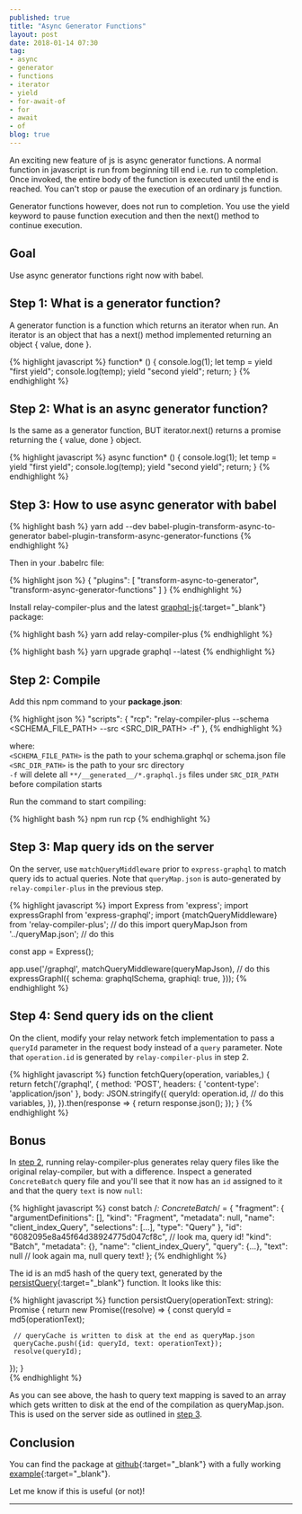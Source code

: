 ```yaml
---
published: true
title: "Async Generator Functions"
layout: post
date: 2018-01-14 07:30
tag:
- async
- generator
- functions
- iterator
- yield
- for-await-of
- for
- await
- of
blog: true
---
```

An exciting new feature of js is async generator functions. A normal function in javascript is
run from beginning till end i.e. run to completion. Once invoked, the entire body
of the function is executed until the end is reached. You can't stop or pause the execution of an
ordinary js function.

Generator functions however, does not run to completion. You use the yield keyword to pause function
execution and then the next() method to continue execution.



## Goal
Use async generator functions right now with babel.

## Step 1: What is a generator function?
A generator function is a function which returns an iterator when run.
An iterator is an object that has a next() method implemented returning an object { value, done }.

{% highlight javascript %}
function* () {
    console.log(1);
    let temp = yield "first yield";
    console.log(temp);
    yield "second yield";
    return;
} 
{% endhighlight %}

## Step 2: What is an async generator function?
Is the same as a generator function, BUT iterator.next() returns a promise returning the { value, done } object.

{% highlight javascript %}
async function* () {
    console.log(1);
    let temp = yield "first yield";
    console.log(temp);
    yield "second yield";
    return;
} 
{% endhighlight %}

## Step 3: How to use async generator with babel
{% highlight bash %}
yarn add --dev babel-plugin-transform-async-to-generator babel-plugin-transform-async-generator-functions
{% endhighlight %}

Then in your .babelrc file:

{% highlight json %}
{
  "plugins": [
    "transform-async-to-generator",
    "transform-async-generator-functions"
  ]
}
{% endhighlight %}


Install relay-compiler-plus and the latest [graphql-js](https://github.com/graphql/graphql-js){:target="_blank"} package:

{% highlight bash %}
yarn add relay-compiler-plus
{% endhighlight %}

{% highlight bash %}
yarn upgrade graphql --latest
{% endhighlight %}

## Step 2: Compile
Add this npm command to your **package.json**:

{% highlight json %}
"scripts": {
    "rcp": "relay-compiler-plus --schema <SCHEMA_FILE_PATH> --src <SRC_DIR_PATH> -f"
},
{% endhighlight %}
    
where:<br/> 
`<SCHEMA_FILE_PATH>` is the path to your schema.graphql or schema.json file<br/>
`<SRC_DIR_PATH>` is the path to your src directory<br/>
`-f` will delete all `**/__generated__/*.graphql.js` files under `SRC_DIR_PATH` before compilation starts<br/>

Run the command to start compiling:

{% highlight bash %}
npm run rcp
{% endhighlight %}

## Step 3: Map query ids on the server
On the server, use `matchQueryMiddleware` prior to `express-graphql` to match query ids to actual queries. Note 
that `queryMap.json` is auto-generated by `relay-compiler-plus` in the previous step.

{% highlight javascript %}
import Express from 'express';
import expressGraphl from 'express-graphql';
import {matchQueryMiddleware} from 'relay-compiler-plus'; // do this
import queryMapJson from '../queryMap.json'; // do this

const app = Express();

app.use('/graphql',
  matchQueryMiddleware(queryMapJson), // do this
  expressGraphl({
    schema: graphqlSchema,
    graphiql: true,
  }));
{% endhighlight %}

## Step 4: Send query ids on the client
On the client, modify your relay network fetch implementation to pass a `queryId` parameter in the
request body instead of a `query` parameter. Note that `operation.id` is generated by `relay-compiler-plus` in step 2.

{% highlight javascript %}
function fetchQuery(operation, variables,) {
  return fetch('/graphql', {
    method: 'POST',
    headers: {
      'content-type': 'application/json'
    },
    body: JSON.stringify({
      queryId: operation.id, // do this
      variables,
    }),
  }).then(response => {
    return response.json();
  });
}
{% endhighlight %}

## Bonus
In [step 2](#step-2-compile), running relay-compiler-plus generates relay query files like the original relay-compiler,
but with a difference. Inspect a generated `ConcreteBatch` query file and you'll see that it now has an `id` assigned 
to it and that the query `text` is now `null`:

{% highlight javascript %}
const batch /*: ConcreteBatch*/ = {
  "fragment": {
    "argumentDefinitions": [],
    "kind": "Fragment",
    "metadata": null,
    "name": "client_index_Query",
    "selections": [...],
    "type": "Query"
  },
  "id": "6082095e8a45f64d38924775d047cf8c", // look ma, query id!
  "kind": "Batch",
  "metadata": {},
  "name": "client_index_Query",
  "query": {...},
  "text": null // look again ma, null query text!
};
{% endhighlight %}

The id is an md5 hash of the query text, generated by the [persistQuery](https://github.com/yusinto/relay-compiler-plus/blob/master/src/compiler/main.js){:target="_blank"} 
function. It looks like this:

{% highlight javascript %}
 function persistQuery(operationText: string): Promise<string> {
   return new Promise((resolve) => {
     const queryId = md5(operationText);
     
     // queryCache is written to disk at the end as queryMap.json
     queryCache.push({id: queryId, text: operationText});
     resolve(queryId);
   });
 }   
{% endhighlight %}

As you can see above, the hash to query text mapping is saved to an array which gets written to disk
at the end of the compilation as queryMap.json. This is used on the server side as outlined in 
[step 3](#step-3-map-query-ids-on-the-server).

## Conclusion
You can find the package at [github](https://github.com/yusinto/relay-compiler-plus){:target="_blank"} with a fully working
[example](https://github.com/yusinto/relay-compiler-plus/tree/master/example){:target="_blank"}. 

Let me know if this is useful (or not)! 

---------------------------------------------------------------------------------------

